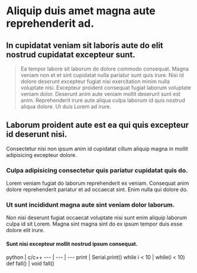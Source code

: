 # Aliquip duis amet magna aute reprehenderit ad.

## In cupidatat veniam sit laboris aute do elit nostrud cupidatat excepteur sunt.
> Ea tempor labore sit laborum do dolore commodo consequat. Magna veniam non et et sint cupidatat nulla pariatur sunt quis irure. Nisi id dolore deserunt excepteur fugiat nisi exercitation minim nulla voluptate nisi. Excepteur proident consequat fugiat laborum voluptate veniam dolor. Deserunt anim aute veniam mollit deserunt sunt est anim. Reprehenderit irure aute aliqua culpa laborum id quis nostrud aliqua dolore. Ut duis Lorem ad irure.
## Laborum proident aute est ea qui quis excepteur id deserunt nisi.
Consectetur nisi non ipsum anim id cupidatat cillum aliquip magna in mollit adipisicing excepteur dolore.
### Culpa adipisicing consectetur quis pariatur cupidatat quis do.
Lorem veniam fugiat do laborum reprehenderit ex veniam. Consequat anim dolore reprehenderit pariatur et ad occaecat sint. Enim nulla qui dolore do.
### Ut sunt incididunt magna aute sint veniam dolor laborum.
Non nisi deserunt fugiat occaecat voluptate nisi sunt enim aliquip laborum culpa id sit Lorem. Magna sint magna sint do ex ipsum tempor duis esse dolore elit irure.
#### Sunt nisi excepteur mollit nostrud ipsum consequat.
python | c/c++ 
--- | --- | ---
print | Serial.print()
while i < 10 | while(i < 10)
def fall() | void fall() 